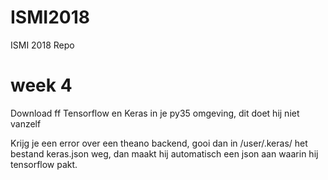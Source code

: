 # ISMI2018
ISMI 2018 Repo

# week 4
Download ff Tensorflow en Keras in je py35 omgeving, dit doet hij niet vanzelf

Krijg je een error over een theano backend, gooi dan in /user/.keras/ het bestand keras.json weg, dan maakt hij automatisch een json aan waarin hij tensorflow pakt.
